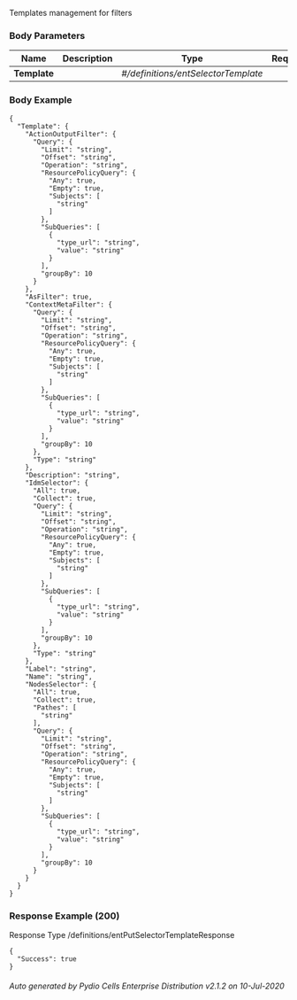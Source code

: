 






 
Templates management for filters  


### Body Parameters

Name | Description | Type | Required
---|---|---|---
**Template** |  | _#/definitions/entSelectorTemplate_ |   


### Body Example
```
{
  "Template": {
    "ActionOutputFilter": {
      "Query": {
        "Limit": "string",
        "Offset": "string",
        "Operation": "string",
        "ResourcePolicyQuery": {
          "Any": true,
          "Empty": true,
          "Subjects": [
            "string"
          ]
        },
        "SubQueries": [
          {
            "type_url": "string",
            "value": "string"
          }
        ],
        "groupBy": 10
      }
    },
    "AsFilter": true,
    "ContextMetaFilter": {
      "Query": {
        "Limit": "string",
        "Offset": "string",
        "Operation": "string",
        "ResourcePolicyQuery": {
          "Any": true,
          "Empty": true,
          "Subjects": [
            "string"
          ]
        },
        "SubQueries": [
          {
            "type_url": "string",
            "value": "string"
          }
        ],
        "groupBy": 10
      },
      "Type": "string"
    },
    "Description": "string",
    "IdmSelector": {
      "All": true,
      "Collect": true,
      "Query": {
        "Limit": "string",
        "Offset": "string",
        "Operation": "string",
        "ResourcePolicyQuery": {
          "Any": true,
          "Empty": true,
          "Subjects": [
            "string"
          ]
        },
        "SubQueries": [
          {
            "type_url": "string",
            "value": "string"
          }
        ],
        "groupBy": 10
      },
      "Type": "string"
    },
    "Label": "string",
    "Name": "string",
    "NodesSelector": {
      "All": true,
      "Collect": true,
      "Pathes": [
        "string"
      ],
      "Query": {
        "Limit": "string",
        "Offset": "string",
        "Operation": "string",
        "ResourcePolicyQuery": {
          "Any": true,
          "Empty": true,
          "Subjects": [
            "string"
          ]
        },
        "SubQueries": [
          {
            "type_url": "string",
            "value": "string"
          }
        ],
        "groupBy": 10
      }
    }
  }
}
```






### Response Example (200)
Response Type /definitions/entPutSelectorTemplateResponse

```
{
  "Success": true
}
```




###### Auto generated by Pydio Cells Enterprise Distribution v2.1.2 on 10-Jul-2020
